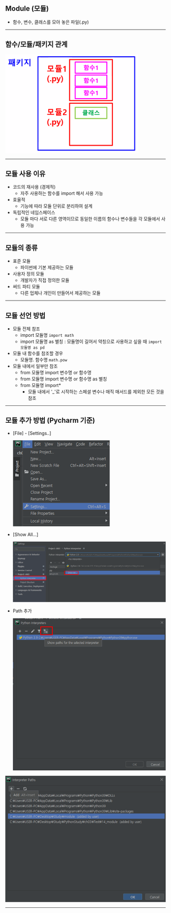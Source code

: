 ## Module (모듈)

- 함수, 변수, 클래스를 모아 놓은 파일(.py)

---

## 함수/모듈/패키지 관계

![image-20210706091851034](TIL_picture/image-20210706091851034.png)

---

## 모듈 사용 이유

- 코드의 재사용 (경제적)
  - 자주 사용하는 함수를 import 해서 사용 가능
- 효율적
  - 기능에 따라 모듈 단위로 분리하여 설계
- 독립적인 네임스페이스
  - 모듈 마다 서로 다른 영역이므로 동일한 이름의 함수나 변수들을 각 모듈에서 사용 가능

---

## 모듈의 종류

- 표준 모듈
  - 파이썬에 기본 제공하는 모듈
- 사용자 정의 모듈
  - 개발자가 직접 정의한 모듈
- 써드 파티 모듈
  - 다른 업체나 개인이 만들어서 제공하는 모듈

---

## 모듈 선언 방법

- 모듈 전체 참조
  - import 모듈명 `import math`
  - import 모듈명 as 별칭 : 모듈명이 길어서 약칭으로 사용하고 싶을 때 `import 모듈명 as pd`
- 모듈 내 함수를 참조할 경우
  - 모듈명. 함수명 ``math.pow``
- 모듈 내에서 일부만 참조
  - from 모듈명 import 변수명 or 함수명 
  - from 모듈명 import 변수명 or 함수명 as 별칭
  - from 모듈명 import*
    - 모듈 내에서 '_'로 시작하는 스페셜 변수나 매직 매서드를 제외한 모든 것을 참조

---

## 모듈 추가 방법 (Pycharm 기준)

- [File] - [Settings..]

  ![image-20210703151916779](TIL_picture/image-20210703151916779.png)

- [Show All...]

  ![image-20210703152029848](TIL_picture/image-20210703152029848.png)

- Path 추가

  ![image-20210703152139094](TIL_picture/image-20210703152139094.png)

![image-20210703152229656](TIL_picture/image-20210703152229656.png)

---

